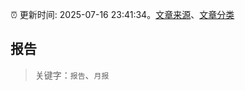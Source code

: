 :alarm_clock: 更新时间: 2025-07-16 23:41:34。[文章来源](/README.md)、[文章分类](/TAGS.md)

## 报告


> 关键字：`报告`、`月报`



